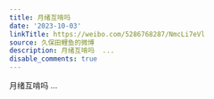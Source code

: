 ```yaml
---
title: 月绪互啃吗
date: '2023-10-03'
linkTitle: https://weibo.com/5286768287/NmcLi7eVl
source: 久保田鲤鱼的微博
description: 月绪互啃吗  ...
disable_comments: true
---
```

月绪互啃吗  ...